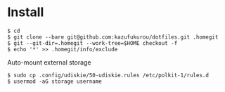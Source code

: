 # Install

```
$ cd
$ git clone --bare git@github.com:kazufukurou/dotfiles.git .homegit
$ git --git-dir=.homegit --work-tree=$HOME checkout -f
$ echo '*' >> .homegit/info/exclude
```

Auto-mount external storage
```
$ sudo cp .config/udiskie/50-udiskie.rules /etc/polkit-1/rules.d
$ usermod -aG storage username
```
